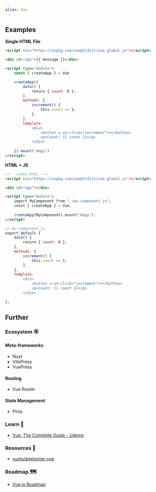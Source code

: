 ```yaml
---
alias: Vue
---
```

## Examples

**Single HTML File**

```html
<script src="https://unpkg.com/vue@3/dist/vue.global.js"></script>

<div id="app">{{ message }}</div>

<script type="module">
    const { createApp } = Vue

    createApp({
        data() {
            return { count: 0 };
        },
        methods: {
            increment() {
                this.count += 1;
            },
        },
        template: `
            <div>
                <button v-on:click="increment">+</button>
                <p>Count: {{ count }}</p>
            </div>
        `
    }).mount('#app')
</script>
```

**HTML + JS**

```html
<!-- index.html -->
<script src="https://unpkg.com/vue@3/dist/vue.global.js"></script>

<div id="app"></div>

<script type="module">
    import MyComponent from "./my-component.js";
    const { createApp } = Vue;
    
    createApp(MyComponent).mount("#app");
</script>
```

```js
// my-component.js
export default {
    data() {
        return { count: 0 };
    },
    methods: {
        increment() {
            this.count += 1;
        },
    },
    template: `
        <div>
            <button v-on:click="increment">+</button>
            <p>Count: {{ count }}</p>
        </div>
    `
};
```

## Further
### Ecosystem 🏵

#### Meta-frameworks 

- Nuxt 
- VitePress
- VuePress
#### Routing

- Vue Router
#### State Management

- Pinia
### Learn 🧠

- [Vue: The Complete Guide - Udemy](https://www.udemy.com/course/vuejs-2-the-complete-guide/)

### Resources 🧩

- [vuejs/awesome-vue](https://github.com/vuejs/awesome-vue#readme)

### Roadmap 🗺

- [Vue.js Roadmap](https://roadmap.sh/vue)